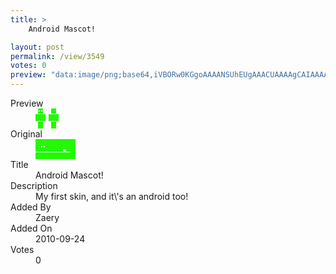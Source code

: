 ```yaml
---
title: >
    Android Mascot!

layout: post
permalink: /view/3549
votes: 0
preview: "data:image/png;base64,iVBORw0KGgoAAAANSUhEUgAAACUAAAAgCAIAAAAaMSbnAAAABnRSTlMA/wD/AP5AXyvrAAAAiUlEQVRIie2WSwrAIAxETSmkPUi9/3m8SHXTdFVoU4MKSkAyqyiObxHyAaLLPfJpdzkFPLP3TDX2peajjtLmBYwB4z8exRutlZ192rJxL2nnb7SAiBot7D208Y6ITQZW+1KNS5o9f8YznvH0ePDeX+RmWNljy/bP/JMGXvW+VLbPnj/jGc94erwbBdYmCnfuQHcAAAAASUVORK5CYII="
---
```

<dl class="side-by-side">
<dt>Preview</dt>
<dd>
    <img class="preview" src="data:image/png;base64,iVBORw0KGgoAAAANSUhEUgAAACUAAAAgCAIAAAAaMSbnAAAABnRSTlMA/wD/AP5AXyvrAAAAiUlEQVRIie2WSwrAIAxETSmkPUi9/3m8SHXTdFVoU4MKSkAyqyiObxHyAaLLPfJpdzkFPLP3TDX2peajjtLmBYwB4z8exRutlZ192rJxL2nnb7SAiBot7D208Y6ITQZW+1KNS5o9f8YznvH0ePDeX+RmWNljy/bP/JMGXvW+VLbPnj/jGc94erwbBdYmCnfuQHcAAAAASUVORK5CYII=">
</dd>
<dt>Original</dt>
<dd>
    <img class="preview" src="data:image/png;base64,iVBORw0KGgoAAAANSUhEUgAAAEAAAAAgCAYAAACinX6EAAAABGdBTUEAALGPC/xhBQAAABh0RVh0U29mdHdhcmUAUGFpbnQuTkVUIHYzLjM2qefiJQAAAJpJREFUaEPtljEOgDAIRevkSbz/9dxqNHZhAaILn9fEoSkx8nh+3Y5zn6PzugF0vkbn5h/7AcArQAYQgp1zgBDsPH0+g9H/gPmuZYvdV7YolAHtAVSesPfsIQO8m1Q+B0C16a08+iuIyxkAAEPgq8EYYJVS23uGlDPAayh7DoAsMbV6DFCbaLYfDMgSU6vHALWJZvvBgCwxtfoL5pQmNPNFWO4AAAAASUVORK5CYII=">
</dd>
<dt>Title</dt>
<dd>Android Mascot!</dd>
<dt>Description</dt>
<dd>My first skin, and it\'s an android too!</dd>
<dt>Added By</dt>
<dd>Zaery</dd>
<dt>Added On</dt>
<dd>2010-09-24</dd>
<dt>Votes</dt>
<dd>0</dd>
</dl>
